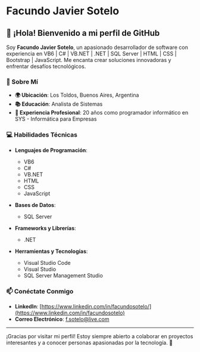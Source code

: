 # Facundo Javier Sotelo

## 👋 ¡Hola! Bienvenido a mi perfil de GitHub

Soy **Facundo Javier Sotelo**, un apasionado desarrollador de software con experiencia en VB6 | C# | VB.NET | .NET | SQL Server | HTML | CSS | Bootstrap | JavaScript. Me encanta crear soluciones innovadoras y enfrentar desafíos tecnológicos.

### 🚀 Sobre Mí
- **🌍 Ubicación**: Los Toldos, Buenos Aires, Argentina
- **📚 Educación**: Analista de Sistemas
- **💼 Experiencia Profesional**: 20 años como programador informático en SYS - Informática para Empresas

### 💻 Habilidades Técnicas
- **Lenguajes de Programación**:
  - VB6
  - C#
  - VB.NET
  - HTML
  - CSS
  - JavaScript
 
- **Bases de Datos**:
  - SQL Server

- **Frameworks y Librerías**:
  - .NET

- **Herramientas y Tecnologías**:
  - Visual Studio Code
  - Visual Studio
  - SQL Server Management Studio

### 📫 Conéctate Conmigo
- **LinkedIn**: [https://www.linkedin.com/in/facundosotelo/](https://www.linkedin.com/in/facundosotelo)
- **Correo Electrónico**: f.sotelo@live.com

---

¡Gracias por visitar mi perfil! Estoy siempre abierto a colaborar en proyectos interesantes y a conocer personas apasionadas por la tecnología. 🚀
